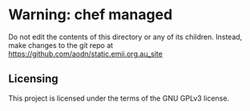 # Warning: chef managed

Do not edit the contents of this directory or any of its children.
Instead, make changes to the git repo at https://github.com/aodn/static.emii.org.au_site

## Licensing
This project is licensed under the terms of the GNU GPLv3 license.